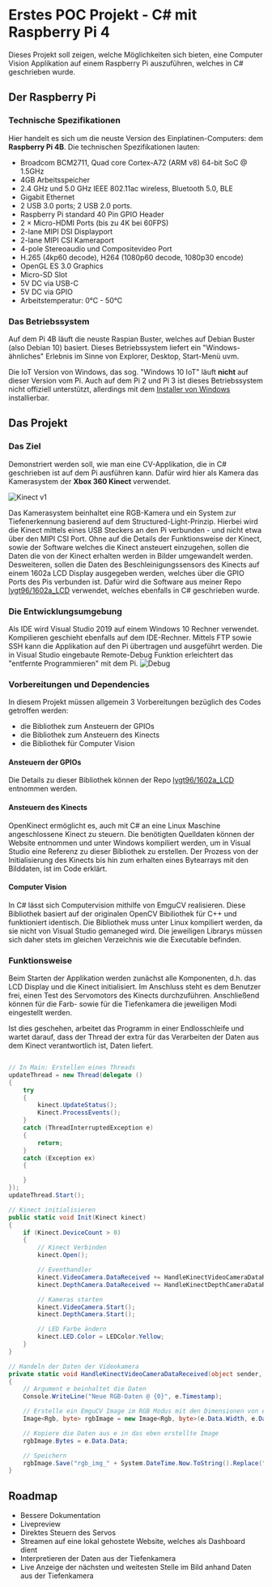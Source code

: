 # Erstes POC Projekt - C# mit Raspberry Pi 4
Dieses Projekt soll zeigen, welche Möglichkeiten sich bieten, eine Computer Vision Applikation auf einem Raspberry Pi auszuführen, welches in C# geschrieben wurde.

## Der Raspberry Pi
### Technische Spezifikationen
Hier handelt es sich um die neuste Version des Einplatinen-Computers: dem **Raspberry Pi 4B**. Die technischen Spezifikationen lauten:

* Broadcom BCM2711, Quad core Cortex-A72 (ARM v8) 64-bit SoC @ 1.5GHz
* 4GB Arbeitsspeicher
* 2.4 GHz und 5.0 GHz IEEE 802.11ac wireless, Bluetooth 5.0, BLE
* Gigabit Ethernet
* 2 USB 3.0 ports; 2 USB 2.0 ports.
* Raspberry Pi standard 40 Pin GPIO Header
* 2 × Micro-HDMI Ports (bis zu 4K bei 60FPS)
* 2-lane MIPI DSI Displayport
* 2-lane MIPI CSI Kameraport
* 4-pole Stereoaudio und Compositevideo Port
* H.265 (4kp60 decode), H264 (1080p60 decode, 1080p30 encode)
* OpenGL ES 3.0 Graphics
* Micro-SD Slot
* 5V DC via USB-C
* 5V DC via GPIO
* Arbeitstemperatur: 0°C - 50°C

### Das Betriebssystem
Auf dem Pi 4B läuft die neuste Raspian Buster, welches auf Debian Buster (also Debian 10) basiert. Dieses Betriebssystem liefert ein "Windows-ähnliches"
Erlebnis im Sinne von Explorer, Desktop, Start-Menü uvm.

Die IoT Version von Windows, das sog. "Windows 10 IoT" läuft **nicht** auf dieser Version vom Pi. Auch auf dem Pi 2 und Pi 3 ist dieses Betriebssystem
nicht offiziell unterstützt, allerdings mit dem [Installer von Windows](https://docs.microsoft.com/de-de/windows/iot-core/downloads) installierbar.

## Das Projekt
### Das Ziel
Demonstriert werden soll, wie man eine CV-Applikation, die in C# geschrieben ist auf dem Pi ausführen kann. Dafür wird hier
als Kamera das Kamerasystem der **Xbox 360 Kinect** verwendet.

![](https://static-de.gamestop.de/images/products/235803/3max.jpg "Kinect v1")

Das Kamerasystem beinhaltet eine RGB-Kamera und ein System zur Tiefenerkennung basierend auf dem Structured-Light-Prinzip. 
Hierbei wird die Kinect mittels eines USB Steckers an den Pi verbunden - und nicht etwa über den MIPI CSI Port. 
Ohne auf die Details der Funktionsweise der Kinect, sowie der Software welches die Kinect ansteuert einzugehen, 
sollen die Daten die von der Kinect erhalten werden in Bilder umgewandelt werden.
Desweiteren, sollen die Daten des Beschleinigungssensors des Kinects auf einem 1602a LCD Display ausgegeben werden, 
welches über die GPIO Ports des Pis verbunden ist. Dafür wird die Software aus meiner 
Repo [lygt96/1602a_LCD](https://github.com/lygt96/1602a_LCD) verwendet, welches ebenfalls in C# geschrieben wurde.

### Die Entwicklungsumgebung
Als IDE wird Visual Studio 2019 auf einem Windows 10 Rechner verwendet. Kompilieren geschieht ebenfalls auf dem IDE-Rechner. 
Mittels FTP sowie SSH kann die Applikation auf den Pi übertragen und ausgeführt werden.
Die in Visual Studio eingebaute Remote-Debug Funktion erleichtert das "entfernte Programmieren" mit dem Pi.
![](https://i.imgur.com/aJBfqLc.png "Debug")

### Vorbereitungen und Dependencies
In diesem Projekt müssen allgemein 3 Vorbereitungen bezüglich des Codes getroffen werden:
* die Bibliothek zum Ansteuern der GPIOs
* die Bibliothek zum Ansteuern des Kinects
* die Bibliothek für Computer Vision

#### Ansteuern der GPIOs
Die Details zu dieser Bibliothek können der Repo [lygt96/1602a_LCD](https://github.com/lygt96/1602a_LCD) entnommen werden.

#### Ansteuern des Kinects
OpenKinect ermöglicht es, auch mit C# an eine Linux Maschine angeschlossene
Kinect zu steuern. Die benötigten Quelldaten können der Website entnommen
und unter Windows kompiliert werden, um in Visual Studio eine Referenz zu dieser Bibliothek
zu erstellen. Der Prozess von der Initialisierung des Kinects bis hin zum
erhalten eines Bytearrays mit den Bilddaten, ist im Code erklärt. 

#### Computer Vision
In C# lässt sich Computervision mithilfe von EmguCV realisieren. Diese Bibliothek basiert
auf der originalen OpenCV Bibiliothek für C++ und funktioniert identisch. Die Bibliothek muss
unter Linux kompiliert werden, da sie nicht von Visual Studio gemaneged wird. Die jeweiligen Librarys müssen 
sich daher stets im gleichen Verzeichnis wie die Executable befinden.

### Funktionsweise
Beim Starten der Applikation werden zunächst alle Komponenten, d.h.
das LCD Display und die Kinect initialisiert. Im Anschluss
steht es dem Benutzer frei, einen Test des Servomotors des Kinects durchzuführen.
Anschließend können für die Farb- sowie für die Tiefenkamera die jeweiligen Modi eingestellt werden.


Ist dies geschehen, arbeitet das Programm in einer Endlosschleife und wartet darauf, dass der Thread der extra
für das Verarbeiten der Daten aus dem Kinect verantwortlich ist, Daten liefert. 


```csharp

// In Main: Erstellen eines Threads
updateThread = new Thread(delegate ()
{
    try
    {
        kinect.UpdateStatus();
        Kinect.ProcessEvents();
    }
    catch (ThreadInterruptedException e)
    {
        return;
    }
    catch (Exception ex)
    {

    }
});
updateThread.Start();
```

```csharp
// Kinect initialisieren
public static void Init(Kinect kinect)
{ 
    if (Kinect.DeviceCount > 0)
    {
        // Kinect Verbinden
        kinect.Open();

        // Eventhandler
        kinect.VideoCamera.DataReceived += HandleKinectVideoCameraDataReceived;
        kinect.DepthCamera.DataReceived += HandleKinectDepthCameraDataReceived;

        // Kameras starten
        kinect.VideoCamera.Start();
        kinect.DepthCamera.Start();

        // LED Farbe ändern
        kinect.LED.Color = LEDColor.Yellow;
    }
}
```

```csharp
// Handeln der Daten der Videokamera
private static void HandleKinectVideoCameraDataReceived(object sender, BaseCamera.DataReceivedEventArgs e)
{
    // Argument e beinhaltet die Daten
    Console.WriteLine("Neue RGB-Daten @ {0}", e.Timestamp);

    // Erstelle ein EmguCV Image im RGB Modus mit den Dimensionen von e
    Image<Rgb, byte> rgbImage = new Image<Rgb, byte>(e.Data.Width, e.Data.Height);

    // Kopiere die Daten aus e in das eben erstellte Image
    rgbImage.Bytes = e.Data.Data;

    // Speichern
    rgbImage.Save("rgb_img_" + System.DateTime.Now.ToString().Replace(".", "").Replace(":", "").Replace(" ", "") + ".png");
}
```

## Roadmap
* Bessere Dokumentation
* Livepreview
* Direktes Steuern des Servos
* Streamen auf eine lokal gehostete Website, welches als Dashboard dient
* Interpretieren der Daten aus der Tiefenkamera
* Live Anzeige der nächsten und weitesten Stelle im Bild anhand Daten aus der Tiefenkamera
